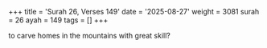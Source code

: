 +++
title = 'Surah 26, Verses 149'
date = '2025-08-27'
weight = 3081
surah = 26
ayah = 149
tags = []
+++

to carve homes in the mountains with great skill?